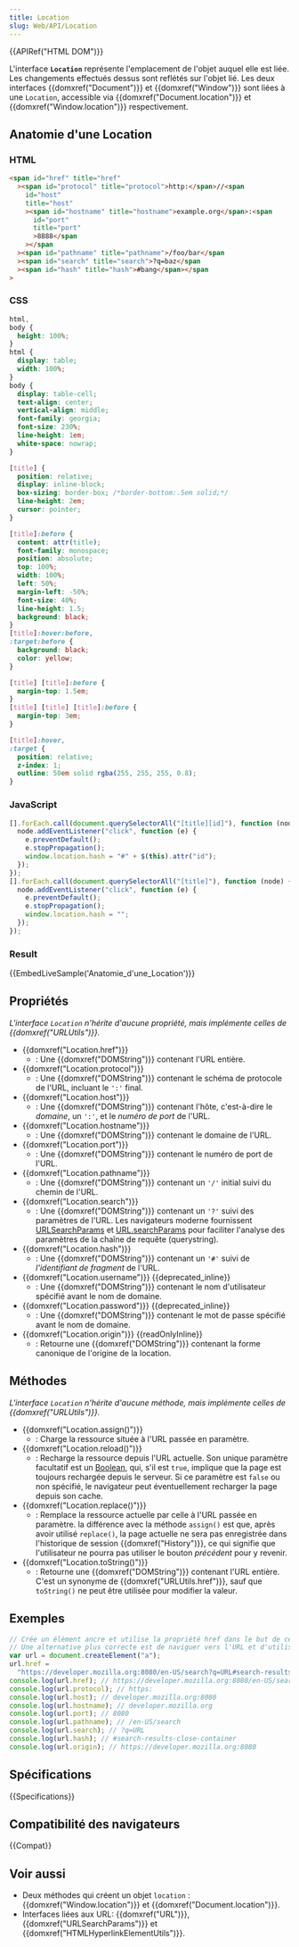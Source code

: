 ```yaml
---
title: Location
slug: Web/API/Location
---
```


{{APIRef("HTML DOM")}}

L'interface **`Location`** représente l'emplacement de l'objet auquel elle est liée. Les changements effectués dessus sont reflétés sur l'objet lié. Les deux interfaces {{domxref("Document")}} et {{domxref("Window")}} sont liées à une `Location`, accessible via {{domxref("Document.location")}} et {{domxref("Window.location")}} respectivement.

## Anatomie d'une Location

### HTML

```html
<span id="href" title="href"
  ><span id="protocol" title="protocol">http:</span>//<span
    id="host"
    title="host"
    ><span id="hostname" title="hostname">example.org</span>:<span
      id="port"
      title="port"
      >8888</span
    ></span
  ><span id="pathname" title="pathname">/foo/bar</span
  ><span id="search" title="search">?q=baz</span
  ><span id="hash" title="hash">#bang</span></span
>
```

### CSS

```css
html,
body {
  height: 100%;
}
html {
  display: table;
  width: 100%;
}
body {
  display: table-cell;
  text-align: center;
  vertical-align: middle;
  font-family: georgia;
  font-size: 230%;
  line-height: 1em;
  white-space: nowrap;
}

[title] {
  position: relative;
  display: inline-block;
  box-sizing: border-box; /*border-bottom:.5em solid;*/
  line-height: 2em;
  cursor: pointer;
}

[title]:before {
  content: attr(title);
  font-family: monospace;
  position: absolute;
  top: 100%;
  width: 100%;
  left: 50%;
  margin-left: -50%;
  font-size: 40%;
  line-height: 1.5;
  background: black;
}
[title]:hover:before,
:target:before {
  background: black;
  color: yellow;
}

[title] [title]:before {
  margin-top: 1.5em;
}
[title] [title] [title]:before {
  margin-top: 3em;
}

[title]:hover,
:target {
  position: relative;
  z-index: 1;
  outline: 50em solid rgba(255, 255, 255, 0.8);
}
```

### JavaScript

```js
[].forEach.call(document.querySelectorAll("[title][id]"), function (node) {
  node.addEventListener("click", function (e) {
    e.preventDefault();
    e.stopPropagation();
    window.location.hash = "#" + $(this).attr("id");
  });
});
[].forEach.call(document.querySelectorAll("[title]"), function (node) {
  node.addEventListener("click", function (e) {
    e.preventDefault();
    e.stopPropagation();
    window.location.hash = "";
  });
});
```

### Result

{{EmbedLiveSample('Anatomie_d\'une_Location')}}

## Propriétés

_L'interface `Location` n'hérite d'aucune propriété, mais implémente celles de {{domxref("URLUtils")}}._

- {{domxref("Location.href")}}
  - : Une {{domxref("DOMString")}} contenant l'URL entière.
- {{domxref("Location.protocol")}}
  - : Une {{domxref("DOMString")}} contenant le schéma de protocole de l'URL, incluant le `':'` final.
- {{domxref("Location.host")}}
  - : Une {{domxref("DOMString")}} contenant l'hôte, c'est-à-dire le _domaine_, un `':'`, et le _numéro de port_ de l'URL.
- {{domxref("Location.hostname")}}
  - : Une {{domxref("DOMString")}} contenant le domaine de l'URL.
- {{domxref("Location.port")}}
  - : Une {{domxref("DOMString")}} contenant le numéro de port de l'URL.
- {{domxref("Location.pathname")}}
  - : Une {{domxref("DOMString")}} contenant un `'/'` initial suivi du chemin de l'URL.
- {{domxref("Location.search")}}
  - : Une {{domxref("DOMString")}} contenant un `'?'` suivi des paramètres de l'URL. Les navigateurs moderne fournissent [URLSearchParams](/fr/docs/Web/API/URLSearchParams/get#Example) et [URL.searchParams](/fr/docs/Web/API/URL/searchParams#Example) pour faciliter l'analyse des paramètres de la chaîne de requête (querystring).
- {{domxref("Location.hash")}}
  - : Une {{domxref("DOMString")}} contenant un `'#'` suivi de _l'identifiant de fragment_ de l'URL.
- {{domxref("Location.username")}} {{deprecated_inline}}
  - : Une {{domxref("DOMString")}} contenant le nom d'utilisateur spécifié avant le nom de domaine.
- {{domxref("Location.password")}} {{deprecated_inline}}
  - : Une {{domxref("DOMString")}} contenant le mot de passe spécifié avant le nom de domaine.
- {{domxref("Location.origin")}} {{readOnlyInline}}
  - : Retourne une {{domxref("DOMString")}} contenant la forme canonique de l'origine de la location.

## Méthodes

_L'interface `Location` n'hérite d'aucune méthode, mais implémente celles de {{domxref("URLUtils")}}._

- {{domxref("Location.assign()")}}
  - : Charge la ressource située à l'URL passée en paramètre.
- {{domxref("Location.reload()")}}
  - : Recharge la ressource depuis l'URL actuelle. Son unique paramètre facultatif est un [Boolean](/fr/docs/Web/JavaScript/Reference/Objets_globaux/Boolean), qui, s'il est `true`, implique que la page est toujours rechargée depuis le serveur. Si ce paramètre est `false` ou non spécifié, le navigateur peut éventuellement recharger la page depuis son cache.
- {{domxref("Location.replace()")}}
  - : Remplace la ressource actuelle par celle à l'URL passée en paramètre. la différence avec la méthode `assign()` est que, après avoir utilisé `replace()`, la page actuelle ne sera pas enregistrée dans l'historique de session {{domxref("History")}}, ce qui signifie que l'utilisateur ne pourra pas utiliser le bouton _précédent_ pour y revenir.
- {{domxref("Location.toString()")}}
  - : Retourne une {{domxref("DOMString")}} contenant l'URL entière. C'est un synonyme de {{domxref("URLUtils.href")}}, sauf que `toString()` ne peut être utilisée pour modifier la valeur.

## Exemples

```js
// Crée un élèment ancre et utilise la propriété href dans le but de cet exemple
// Une alternative plus correcte est de naviguer vers l'URL et d'utiliser document.location ou window.location
var url = document.createElement("a");
url.href =
  "https://developer.mozilla.org:8080/en-US/search?q=URL#search-results-close-container";
console.log(url.href); // https://developer.mozilla.org:8080/en-US/search?q=URL#search-results-close-container
console.log(url.protocol); // https:
console.log(url.host); // developer.mozilla.org:8080
console.log(url.hostname); // developer.mozilla.org
console.log(url.port); // 8080
console.log(url.pathname); // /en-US/search
console.log(url.search); // ?q=URL
console.log(url.hash); // #search-results-close-container
console.log(url.origin); // https://developer.mozilla.org:8080
```

## Spécifications

{{Specifications}}

## Compatibilité des navigateurs

{{Compat}}

## Voir aussi

- Deux méthodes qui créent un objet `location` : {{domxref("Window.location")}} et {{domxref("Document.location")}}.
- Interfaces liées aux URL: {{domxref("URL")}}, {{domxref("URLSearchParams")}} et {{domxref("HTMLHyperlinkElementUtils")}}.
